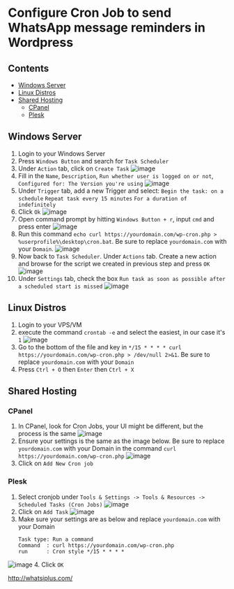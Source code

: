 Configure Cron Job to send WhatsApp message reminders in Wordpress
============================================================

## Contents
- [Windows Server](#windows-server)
- [Linux Distros](#linux-distros)
- [Shared Hosting](#shared-hosting)
    - [CPanel](#cpanel)
    - [Plesk](#plesk)

## Windows Server
1. Login to your Windows Server
2. Press ```Windows Button``` and search for ```Task Scheduler```
3. Under ```Action``` tab, click on ```Create Task```
![image](https://user-images.githubusercontent.com/24620178/143233881-0c2219af-6265-44c3-8741-96e4dc99e26c.png)
4. Fill in the ```Name```, ```Description```, ```Run whether user is logged on or not```, ```Configured for: The Version you're using```
![image](https://user-images.githubusercontent.com/24620178/143234368-96e5ac33-fba2-422a-ab50-d67a9dda4ebd.png)
5. Under ```Trigger``` tab, add a new Trigger and select:
    ```Begin the task: on a schedule```
    ```Repeat task every 15 minutes```
    ```For a duration of indefinitely```
6. Click ```Ok```
![image](https://user-images.githubusercontent.com/24620178/143234934-9476918d-8324-43ad-aade-5df7fca2bf74.png)
7. Open command prompt by hitting ```Windows Button + r```, input ```cmd``` and press enter
![image](https://user-images.githubusercontent.com/24620178/143235982-3b1f1c02-8fcf-43a8-a09c-20281f047aec.png)
9. Run this command ```echo curl https://yourdomain.com/wp-cron.php > %userprofile%\desktop\cron.bat```. Be sure to replace ```yourdomain.com``` with your ```Domain```.
![image](https://user-images.githubusercontent.com/24620178/143235708-97616320-e84e-4430-9d6e-65e6e397bf24.png)
10. Now back to ```Task Scheduler```. Under ```Actions``` tab. Create a new action and browse for the script we created in previous step and press ```OK```
![image](https://user-images.githubusercontent.com/24620178/143236316-7e802ea2-4f01-4695-9efb-5a757e10db3d.png)
11. Under ```Settings``` tab, check the box ```Run task as soon as possible after a scheduled start is missed```
![image](https://user-images.githubusercontent.com/24620178/143237971-ba04afab-e3c4-4485-8eac-ec6e1822810a.png)


## Linux Distros
1. Login to your VPS/VM 
2. execute the command ```crontab -e``` and select the easiest, in our case it's ```1```
![image](https://user-images.githubusercontent.com/24620178/143241107-d19b881d-4d90-44b7-8dd2-2b412eaa86c0.png)
3. Go to the bottom of the file and key in ```*/15 * * * * curl https://yourdomain.com/wp-cron.php > /dev/null 2>&1```. Be sure to replace ```yourdomain.com``` with your ```Domain```
4. Press ```Ctrl + O``` then ```Enter``` then ```Ctrl + X```


## Shared Hosting

### CPanel
1. In CPanel, look for Cron Jobs, your UI might be different, but the process is the same
![image](https://user-images.githubusercontent.com/24620178/143244253-98a34cbe-8a43-42fb-a0bc-3b3c162fc5e0.png)
2. Ensure your settings is the same as the image below. Be sure to replace ```yourdomain.com``` with your Domain in the command ```curl https://yourdomain.com/wp-cron.php```
![image](https://user-images.githubusercontent.com/24620178/143244739-0e9441d5-78f8-4eda-afb3-c730cffdef3b.png)
3. Click on ```Add New Cron job```

### Plesk
1. Select cronjob under ```Tools & Settings -> Tools & Resources -> Scheduled Tasks (Cron Jobs)```
![image](https://user-images.githubusercontent.com/24620178/143246523-a3cf0f3c-6084-4166-b804-0482b638881f.png)
2. Click on ```Add Task```
![image](https://user-images.githubusercontent.com/24620178/143246676-8187f5ce-719e-436a-a48f-45ab886f944e.png)
3. Make sure your settings are as below and replace ```yourdomain.com``` with your Domain
    ```
    Task type: Run a command
    Command  : curl https://yourdomain.com/wp-cron.php
    run      : Cron style */15 * * * *
    ```
![image](https://user-images.githubusercontent.com/24620178/143247229-38b8d604-7fb6-496a-aad3-0cb7b47d5a52.png)
4. Click ```OK```

http://whatsiplus.com/
